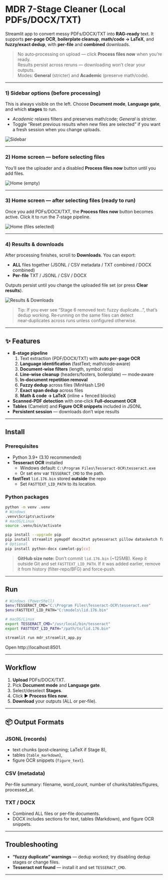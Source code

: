 # MDR 7-Stage Cleaner (Local PDFs/DOCX/TXT)

Streamlit app to convert messy PDFs/DOCX/TXT into **RAG‑ready** text. It supports **per‑page OCR**, **boilerplate cleanup**, **math/code → LaTeX**, and **fuzzy/exact dedup**, with **per‑file** and **combined** downloads.

> No auto‑processing on upload — click **Process files now** when you’re ready.  
> Results persist across reruns — downloading won’t clear your outputs.  
> Modes: **General** (stricter) and **Academic** (preserve math/code).

---



### 1) Sidebar options (before processing)
This is always visible on the left. Choose **Document mode**, **Language gate**, and which **stages** to run.  
- *Academic* relaxes filters and preserves math/code; *General* is stricter.
- Toggle “Reset previous results when new files are selected” if you want a fresh session when you change uploads.

![Sidebar](assets/sidebar.png)

---

### 2) Home screen — before selecting files
You’ll see the uploader and a disabled **Process files now** button until you add files.

![Home (empty)](assets/homne1.png)

---

### 3) Home screen — after selecting files (ready to run)
Once you add PDFs/DOCX/TXT, the **Process files now** button becomes active. Click it to run the 7‑stage pipeline.

![Home (files selected)](assets/home%20screen.png)

---

### 4) Results & downloads
After processing finishes, scroll to **Downloads**. You can export:
- **ALL** files together (JSONL / CSV metadata / TXT combined / DOCX combined)
- **Per‑file** TXT / JSONL / CSV / DOCX

Outputs persist until you change the uploaded file set (or press **Clear results**).

![Results & Downloads](assets/results.png)

> Tip: If you ever see “Stage 6 removed text: fuzzy duplicate…”, that’s dedup working. Re‑running on the same files can detect near‑duplicates across runs unless configured otherwise.

---

## ✨ Features

- **8‑stage pipeline**
  1) Text extraction (PDF/DOCX/TXT) with **auto per‑page OCR**
  2) **Language identification** (fastText; math/code‑aware)
  3) **Document‑wise filters** (length, symbol ratio)
  4) **Line‑wise cleanup** (headers/footers, boilerplate) — mode‑aware
  5) **In‑document repetition removal**
  6) **Fuzzy dedup** across files (MinHash LSH)
  7) **Exact span dedup** across files
  8) **Math & code → LaTeX** (inline + fenced blocks)
- **Scanned‑PDF detection** with one‑click **Full‑document OCR**
- **Tables** (Camelot) and **Figure OCR snippets** included in JSONL
- **Persistent session** — downloads don’t wipe results

---

##  Install

### Prerequisites
- Python 3.9+ (3.10 recommended)
- **Tesseract OCR** installed  
  - Windows default: `C:\Program Files\Tesseract-OCR\tesseract.exe`  
  - Or set env var `TESSERACT_CMD` to the path.
- **fastText** `lid.176.bin` stored **outside** the repo  
  - Set `FASTTEXT_LID_PATH` to its location.

### Python packages
```bash
python -m venv .venv
# Windows
.venv\Scripts\activate
# macOS/Linux
source .venv/bin/activate

pip install --upgrade pip
pip install streamlit pymupdf docx2txt pytesseract pillow datasketch fasttext pandas
# Optional
pip install python-docx camelot-py[cv]
```

> **GitHub size note:** Don’t commit `lid.176.bin` (~125MB). Keep it outside Git and set `FASTTEXT_LID_PATH`.
> If it was added earlier, remove it from history (filter‑repo/BFG) and force‑push.

---

##  Run

```bash
# Windows (PowerShell)
$env:TESSERACT_CMD="C:\Program Files\Tesseract-OCR\tesseract.exe"
$env:FASTTEXT_LID_PATH="C:\models\lid.176.bin"

# macOS/Linux
export TESSERACT_CMD="/usr/local/bin/tesseract"
export FASTTEXT_LID_PATH="/path/to/lid.176.bin"

streamlit run mdr_streamlit_app.py
```

Open http://localhost:8501.

---

##  Workflow

1. **Upload** PDFs/DOCX/TXT.  
2. Pick **Document mode** and **Language gate**.  
3. Select/deselect **Stages**.  
4. Click **▶️ Process files now**.  
5. **Download** your outputs (ALL or per‑file).

---

## 📦 Output Formats

### JSONL (records)
- text chunks (post‑cleaning; LaTeX if Stage 8),  
- tables (`table_markdown`),  
- figure OCR snippets (`figure_text`).

### CSV (metadata)
Per‑file summary: filename, word_count, number of chunks/tables/figures, processed_at.

### TXT / DOCX
- Combined ALL files or per‑file documents.
- DOCX includes sections for text, tables (Markdown), and figure OCR snippets.

---

##  Troubleshooting

- **“fuzzy duplicate” warnings** — dedup worked; try disabling dedup stages or change files.  
- **Tesseract not found** — install it and set `TESSERACT_CMD`.  


---





